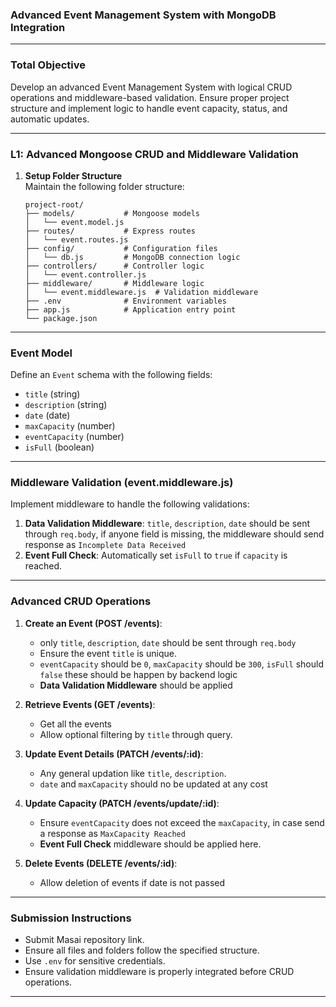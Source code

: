 ### **Advanced Event Management System with MongoDB Integration**  

---

### **Total Objective**  
Develop an advanced Event Management System with logical CRUD operations and middleware-based validation. Ensure proper project structure and implement logic to handle event capacity, status, and automatic updates.

---

### **L1: Advanced Mongoose CRUD and Middleware Validation**  

1. **Setup Folder Structure**  
   Maintain the following folder structure:  
   ```
   project-root/
   ├── models/           # Mongoose models
   │   └── event.model.js
   ├── routes/           # Express routes
   │   └── event.routes.js
   ├── config/           # Configuration files
   │   └── db.js         # MongoDB connection logic
   ├── controllers/      # Controller logic
   │   └── event.controller.js
   ├── middleware/       # Middleware logic
   │   └── event.middleware.js  # Validation middleware
   ├── .env              # Environment variables
   ├── app.js            # Application entry point
   └── package.json
   ```

---

### **Event Model**  
Define an `Event` schema with the following fields:  
- `title` (string) 
- `description` (string) 
- `date` (date) 
- `maxCapacity` (number)
- `eventCapacity` (number)
- `isFull` (boolean)

---

### **Middleware Validation (event.middleware.js)**  
Implement middleware to handle the following validations:  
1. **Data Validation Middleware**: `title`, `description`, `date` should be sent through `req.body`, if anyone field is missing, the middleware should send response as `Incomplete Data Received`
2. **Event Full Check**: Automatically set `isFull` to `true` if `capacity` is reached.

---

### **Advanced CRUD Operations**  

1. **Create an Event (POST /events)**:
   - only  `title`, `description`, `date` should be sent through `req.body`
   - Ensure the event `title` is unique.
   - `eventCapacity` should be `0`, `maxCapacity` should be `300`, `isFull` should `false` these should be happen by backend logic
   - **Data Validation Middleware** should be applied
     
3. **Retrieve Events (GET /events)**:
   - Get all the events 
   - Allow optional filtering by `title` through query.
     
4. **Update Event Details (PATCH /events/:id)**:  
   - Any general updation like `title`, `description`.
   - `date` and `maxCapacity` should no be updated at any cost
     
5. **Update Capacity (PATCH /events/update/:id)**:  
   - Ensure `eventCapacity` does not exceed the `maxCapacity`, in case send a response as `MaxCapacity Reached`
   -  **Event Full Check** middleware should be applied here.
     
6. **Delete Events (DELETE /events/:id)**:  
   - Allow deletion of events if date is not passed

---

### **Submission Instructions**  
- Submit Masai repository link.  
- Ensure all files and folders follow the specified structure.  
- Use `.env` for sensitive credentials.  
- Ensure validation middleware is properly integrated before CRUD operations.  

---
